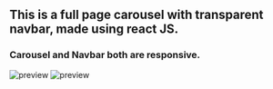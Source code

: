## This is a full page carousel with transparent navbar, made using react JS.
### Carousel and Navbar both are responsive.
![preview](md.jpeg)
![preview](sm.jpeg)

